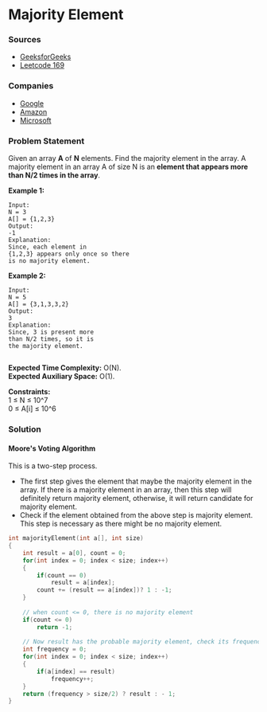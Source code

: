 # Majority Element

### Sources

* [GeeksforGeeks](https://practice.geeksforgeeks.org/problems/majority-element-1587115620/1#)
* [Leetcode 169](https://leetcode.com/problems/majority-element/)

### Companies

* [Google](../../company-based-lists/google.md)
* [Amazon](../../company-based-lists/amazon.md)
* [Microsoft](../../company-based-lists/microsoft.md)

### Problem Statement

Given an array **A** of **N** elements. Find the majority element in the array. A majority element in an array A of size N is an **element that appears more than N/2 times in the array**.  
  

**Example 1:**

```text
Input:
N = 3 
A[] = {1,2,3} 
Output:
-1
Explanation:
Since, each element in 
{1,2,3} appears only once so there 
is no majority element.
```

**Example 2:**

```text
Input:
N = 5 
A[] = {3,1,3,3,2} 
Output:
3
Explanation:
Since, 3 is present more
than N/2 times, so it is 
the majority element.
  
```

**Expected Time Complexity:** O\(N\).  
**Expected Auxiliary Space:** O\(1\).  
  

**Constraints:**  
 1 ≤ N ≤ 10^7  
 0 ≤ A\[i\] ≤ 10^6

### Solution

#### Moore's Voting Algorithm

This is a two-step process. 

* The first step gives the element that maybe the majority element in the array. If there is a majority element in an array, then this step will definitely return majority element, otherwise, it will return candidate for majority element.
* Check if the element obtained from the above step is majority element. This step is necessary as there might be no majority element.

```cpp
int majorityElement(int a[], int size)
{
    int result = a[0], count = 0;
    for(int index = 0; index < size; index++)
    {
        if(count == 0)
            result = a[index];
        count += (result == a[index])? 1 : -1;
    }
    
    // when count <= 0, there is no majority element
    if(count <= 0) 
        return -1;
        
    // Now result has the probable majority element, check its frequency > size/2
    int frequency = 0;
    for(int index = 0; index < size; index++)
    {
        if(a[index] == result)
            frequency++;
    }
    return (frequency > size/2) ? result : - 1;
}
```

